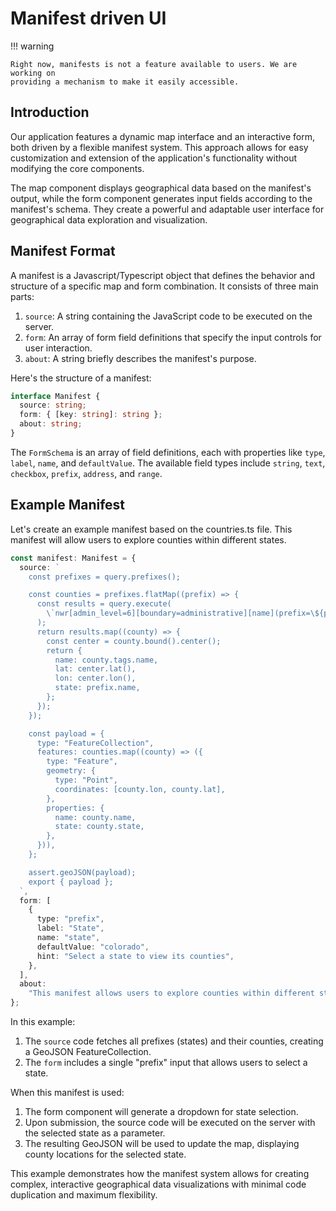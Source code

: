 # Manifest driven UI

!!! warning

    Right now, manifests is not a feature available to users. We are working on
    providing a mechanism to make it easily accessible.

## Introduction

Our application features a dynamic map interface and an interactive form, both
driven by a flexible manifest system. This approach allows for easy
customization and extension of the application's functionality without modifying
the core components.

The map component displays geographical data based on the manifest's output,
while the form component generates input fields according to the manifest's
schema. They create a powerful and adaptable user interface for geographical
data exploration and visualization.

## Manifest Format

A manifest is a Javascript/Typescript object that defines the behavior and
structure of a specific map and form combination. It consists of three main
parts:

1. `source`: A string containing the JavaScript code to be executed on the
   server.
2. `form`: An array of form field definitions that specify the input controls
   for user interaction.
3. `about`: A string briefly describes the manifest's purpose.

Here's the structure of a manifest:

```typescript
interface Manifest {
  source: string;
  form: { [key: string]: string };
  about: string;
}
```

The `FormSchema` is an array of field definitions, each with properties like
`type`, `label`, `name`, and `defaultValue`. The available field types include
`string`, `text`, `checkbox`, `prefix`, `address`, and `range`.

## Example Manifest

Let's create an example manifest based on the countries.ts file. This manifest
will allow users to explore counties within different states.

```typescript
const manifest: Manifest = {
  source: `
    const prefixes = query.prefixes();

    const counties = prefixes.flatMap((prefix) => {
      const results = query.execute(
        \`nwr[admin_level=6][boundary=administrative][name](prefix=\${prefix.name})\`
      );
      return results.map((county) => {
        const center = county.bound().center();
        return {
          name: county.tags.name,
          lat: center.lat(),
          lon: center.lon(),
          state: prefix.name,
        };
      });
    });

    const payload = {
      type: "FeatureCollection",
      features: counties.map((county) => ({
        type: "Feature",
        geometry: {
          type: "Point",
          coordinates: [county.lon, county.lat],
        },
        properties: {
          name: county.name,
          state: county.state,
        },
      })),
    };

    assert.geoJSON(payload);
    export { payload };
  `,
  form: [
    {
      type: "prefix",
      label: "State",
      name: "state",
      defaultValue: "colorado",
      hint: "Select a state to view its counties",
    },
  ],
  about:
    "This manifest allows users to explore counties within different states.",
};
```

In this example:

1. The `source` code fetches all prefixes (states) and their counties, creating
   a GeoJSON FeatureCollection.
2. The `form` includes a single "prefix" input that allows users to select a
   state.

When this manifest is used:

1. The form component will generate a dropdown for state selection.
2. Upon submission, the source code will be executed on the server with the
   selected state as a parameter.
3. The resulting GeoJSON will be used to update the map, displaying county
   locations for the selected state.

This example demonstrates how the manifest system allows for creating complex,
interactive geographical data visualizations with minimal code duplication and
maximum flexibility.

